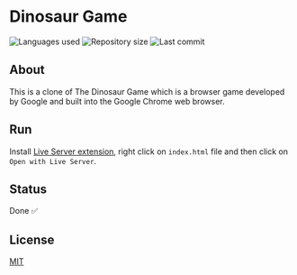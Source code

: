 # Dinosaur Game

![Languages used](https://img.shields.io/github/languages/count/isadfrn/dinosaur-game?style=flat-square)
![Repository size](https://img.shields.io/github/repo-size/isadfrn/dinosaur-game?style=flat-square)
![Last commit](https://img.shields.io/github/last-commit/isadfrn/dinosaur-game?style=flat-square)

## About

This is a clone of The Dinosaur Game which is a browser game developed by Google and built into the Google Chrome web browser.

## Run

Install [Live Server extension](https://marketplace.visualstudio.com/items?itemName=ritwickdey.LiveServer), right click on `index.html` file and then click on `Open with Live Server`.

## Status

Done ✅

## License

[MIT](/LICENSE)
